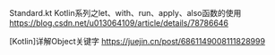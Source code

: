 Standard.kt Kotlin系列之let、with、run、apply、also函数的使用 https://blog.csdn.net/u013064109/article/details/78786646

[Kotlin]详解Object关键字 https://juejin.cn/post/6861149008111828999
